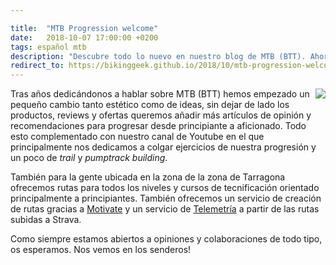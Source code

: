 ```yaml
---

title:  "MTB Progression welcome"
date:   2018-10-07 17:00:00 +0200
tags: español mtb
description: "Descubre todo lo nuevo en nuestro blog de MTB (BTT). Ahora con más artículos de opinión y recomendaciones para progresar desde principiante a aficionado"
redirect_to: https://bikinggeek.github.io/2018/10/mtb-progression-welcome.html
---
```


<a href='{{ site.constants.wsib }}mtb'><img style="float: right;" src="https://i.imgur.com/ccVJY3vm.jpg"></a>

Tras años dedicándonos a hablar sobre MTB (BTT) hemos empezado un pequeño cambio tanto estético como de ideas, sin dejar de lado los productos, reviews y ofertas queremos añadir más artículos de opinión y recomendaciones para progresar desde principiante a aficionado. Todo esto complementado con nuestro canal de Youtube en el que principalmente nos dedicamos a colgar ejercicios de nuestra progresión y un poco de *trail* y *pumptrack building*.

También para la gente ubicada en la zona de la zona de Tarragona ofrecemos rutas para todos los niveles y cursos de tecnificación orientado principalmente a principiantes. También ofrecemos un servicio de creación de rutas gracias a [Motivate](https://motivate.apphb.com/) y un servicio de [Telemetría](https://telemetry.apphb.com/) a partir de las rutas subidas a Strava.

Como siempre estamos abiertos a opiniones y colaboraciones de todo tipo, os esperamos. Nos vemos en los senderos!

